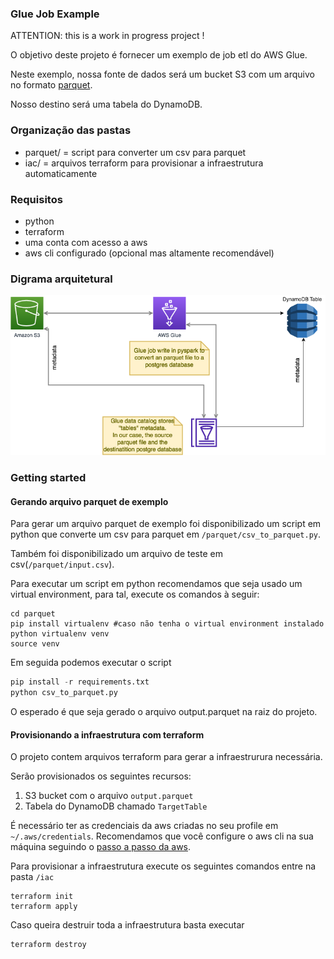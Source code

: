 ### Glue Job Example

ATTENTION: this is a work in progress project !

O objetivo deste projeto é fornecer um exemplo de job etl do AWS Glue.

Neste exemplo, nossa fonte de dados será um bucket S3 com um arquivo no formato [parquet](https://parquet.apache.org/).

Nosso destino será uma tabela do DynamoDB. 

### Organização das pastas

 - parquet/ = script para converter um csv para parquet
 - iac/ = arquivos terraform para provisionar a infraestrutura automaticamente


### Requisitos
- python
- terraform
- uma conta com acesso a aws
- aws cli configurado (opcional mas altamente recomendável)


### Digrama arquitetural

![Diagrama](/docs/images/Glue_example.drawio.png)


### Getting started


#### Gerando arquivo parquet de exemplo 

Para gerar um arquivo parquet de exemplo foi disponibilizado um script em python que converte um csv para parquet em `/parquet/csv_to_parquet.py`.

Também foi disponibilizado um arquivo de teste em csv(`/parquet/input.csv`).

Para executar um script em python recomendamos que seja usado um virtual environment, para tal, execute os comandos à seguir:


```shell
cd parquet
pip install virtualenv #caso não tenha o virtual environment instalado
python virtualenv venv
source venv
```

Em seguida podemos executar o script

```python
pip install -r requirements.txt
python csv_to_parquet.py
```

O esperado é que seja gerado o arquivo output.parquet na raiz do projeto.

#### Provisionando a infraestrutura com terraform

O projeto contem arquivos terraform para gerar a infraestrurura necessária.

Serão provisionados os seguintes recursos:

1. S3 bucket com o arquivo `output.parquet`
2. Tabela do DynamoDB chamado `TargetTable` 

É necessário ter as credenciais da aws criadas no seu profile em `~/.aws/credentials`. Recomendamos que você configure o aws cli na sua máquina seguindo o [passo a passo da aws](https://docs.aws.amazon.com/cli/latest/userguide/cli-configure-quickstart.html).

Para provisionar a infraestrutura execute os seguintes comandos entre na pasta `/iac`

```shell
terraform init
terraform apply
```

Caso queira destruir toda a infraestrutura basta executar

```shell
terraform destroy
```